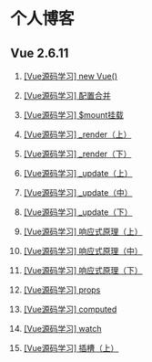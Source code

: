 # 个人博客

## Vue 2.6.11

1. [[Vue源码学习] new Vue()](https://github.com/chenzm11/blog/issues/1)

2. [[Vue源码学习] 配置合并](https://github.com/chenzm11/blog/issues/2)

3. [[Vue源码学习] $mount挂载](https://github.com/chenzm11/blog/issues/3)

4. [[Vue源码学习] _render（上）](https://github.com/chenzm11/blog/issues/4)

5. [[Vue源码学习] _render（下）](https://github.com/chenzm11/blog/issues/5)

6. [[Vue源码学习] _update（上）](https://github.com/chenzm11/blog/issues/6)

7. [[Vue源码学习] _update（中）](https://github.com/chenzm11/blog/issues/7)

8. [[Vue源码学习] _update（下）](https://github.com/chenzm11/blog/issues/8)

9. [[Vue源码学习] 响应式原理（上）](https://github.com/chenzm11/blog/issues/9)

10. [[Vue源码学习] 响应式原理（中）](https://github.com/chenzm11/blog/issues/10)

11. [[Vue源码学习] 响应式原理（下）](https://github.com/chenzm11/blog/issues/11)

12. [[Vue源码学习] props](https://github.com/chenzm11/blog/issues/12)

13. [[Vue源码学习] computed](https://github.com/chenzm11/blog/issues/13)

14. [[Vue源码学习] watch](https://github.com/chenzm11/blog/issues/14)

15. [[Vue源码学习] 插槽（上）](https://github.com/chenzm11/blog/issues/15)